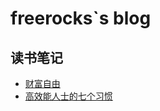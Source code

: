 # freerocks`s blog

## 读书笔记

* [财富自由](notes/self-improvement.md)
* [高效能人士的七个习惯](notes/seven-habits.md)